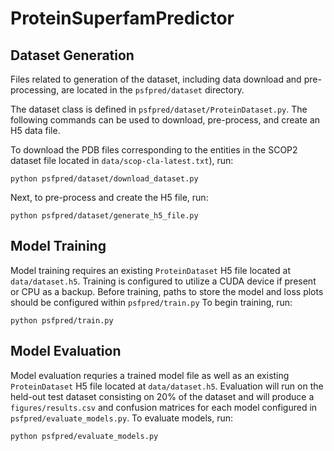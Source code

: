 # ProteinSuperfamPredictor

## Dataset Generation
Files related to generation of the dataset, including data download and pre-processing, are located in the `psfpred/dataset` directory.

The dataset class is defined in `psfpred/dataset/ProteinDataset.py`.  The following commands can be used to download, pre-process, and create an H5 data file.

To download the PDB files corresponding to the entities in the SCOP2 dataset file located in `data/scop-cla-latest.txt`), run:
```
python psfpred/dataset/download_dataset.py
```
Next, to pre-process and create the H5 file, run:
```
python psfpred/dataset/generate_h5_file.py
```

## Model Training
Model training requires an existing `ProteinDataset` H5 file located at `data/dataset.h5`.  Training is configured to utilize a CUDA device if present or CPU as a backup.  Before training, paths to store the model and loss plots should be configured within `psfpred/train.py`  To begin training, run:
```
python psfpred/train.py
```

## Model Evaluation
Model evaluation requries a trained model file as well as an existing `ProteinDataset` H5 file located at `data/dataset.h5`.  Evaluation will run on the held-out test dataset consisting on 20% of the dataset and will produce a `figures/results.csv` and confusion matrices for each model configured in `psfpred/evaluate_models.py`.  To evaluate models, run:
```
python psfpred/evaluate_models.py
```